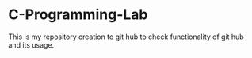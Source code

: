 # C-Programming-Lab
This is my repository creation to git hub to check functionality of git hub and its usage.
